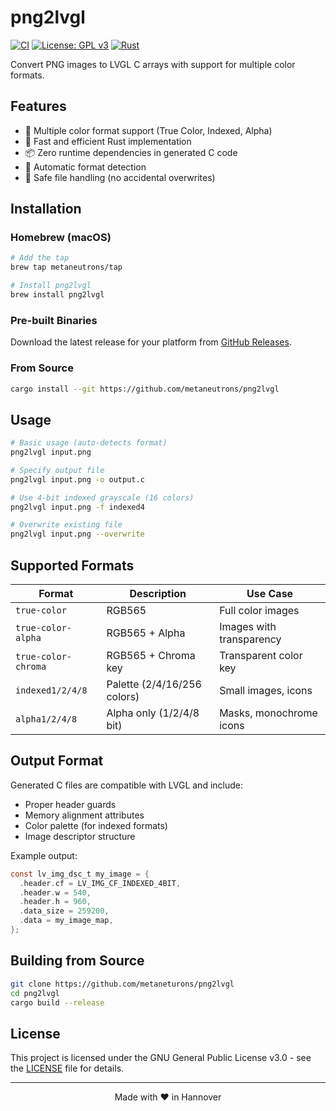 # png2lvgl

[![CI](https://github.com/metaneutrons/png2lvgl/workflows/CI/badge.svg)](https://github.com/metaneutrons/png2lvgl/actions/workflows/ci.yml)
[![License: GPL v3](https://img.shields.io/badge/License-GPLv3-blue.svg)](https://www.gnu.org/licenses/gpl-3.0)
[![Rust](https://img.shields.io/badge/rust-1.70%2B-orange.svg)](https://www.rust-lang.org/)

Convert PNG images to LVGL C arrays with support for multiple color formats.

## Features

- 🎨 Multiple color format support (True Color, Indexed, Alpha)
- 🚀 Fast and efficient Rust implementation
- 📦 Zero runtime dependencies in generated C code
- 🔧 Automatic format detection
- 💾 Safe file handling (no accidental overwrites)

## Installation

### Homebrew (macOS)

```bash
# Add the tap
brew tap metaneutrons/tap

# Install png2lvgl
brew install png2lvgl
```

### Pre-built Binaries

Download the latest release for your platform from [GitHub Releases](https://github.com/metaneutrons/png2lvgl/releases).

### From Source

```bash
cargo install --git https://github.com/metaneutrons/png2lvgl
```

## Usage

```bash
# Basic usage (auto-detects format)
png2lvgl input.png

# Specify output file
png2lvgl input.png -o output.c

# Use 4-bit indexed grayscale (16 colors)
png2lvgl input.png -f indexed4

# Overwrite existing file
png2lvgl input.png --overwrite
```

## Supported Formats

| Format | Description | Use Case |
|--------|-------------|----------|
| `true-color` | RGB565 | Full color images |
| `true-color-alpha` | RGB565 + Alpha | Images with transparency |
| `true-color-chroma` | RGB565 + Chroma key | Transparent color key |
| `indexed1/2/4/8` | Palette (2/4/16/256 colors) | Small images, icons |
| `alpha1/2/4/8` | Alpha only (1/2/4/8 bit) | Masks, monochrome icons |

## Output Format

Generated C files are compatible with LVGL and include:

- Proper header guards
- Memory alignment attributes
- Color palette (for indexed formats)
- Image descriptor structure

Example output:
```c
const lv_img_dsc_t my_image = {
  .header.cf = LV_IMG_CF_INDEXED_4BIT,
  .header.w = 540,
  .header.h = 960,
  .data_size = 259200,
  .data = my_image_map,
};
```

## Building from Source

```bash
git clone https://github.com/metaneturons/png2lvgl
cd png2lvgl
cargo build --release
```

## License

This project is licensed under the GNU General Public License v3.0 - see the [LICENSE](LICENSE) file for details.

---

<p align="center">Made with ❤️ in Hannover</p>
